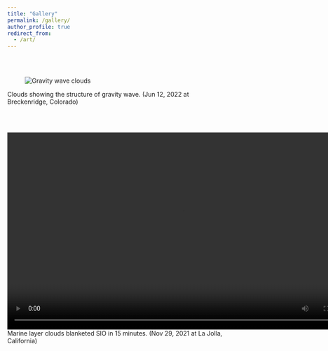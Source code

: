 ```yaml
---
title: "Gallery"
permalink: /gallery/
author_profile: true
redirect_from:
  - /art/
---
```


<br/><br/>

<figure>
    <img src="https://pczhang.com/images/gravity_wave_cloud.jpg"
         alt="Gravity wave clouds">
</figure>
Clouds showing the structure of gravity wave. (Jun 12, 2022 at Breckenridge, Colorado)

<br/><br/>

<video width="800" height="450" controls>
  <source src="https://pczhang.com/files/marine_layer.mp4" type="video/mp4">
  您的浏览器不支持 HTML5 video 标签。
</video>
Marine layer clouds blanketed SIO in 15 minutes. (Nov 29, 2021 at La Jolla, California)